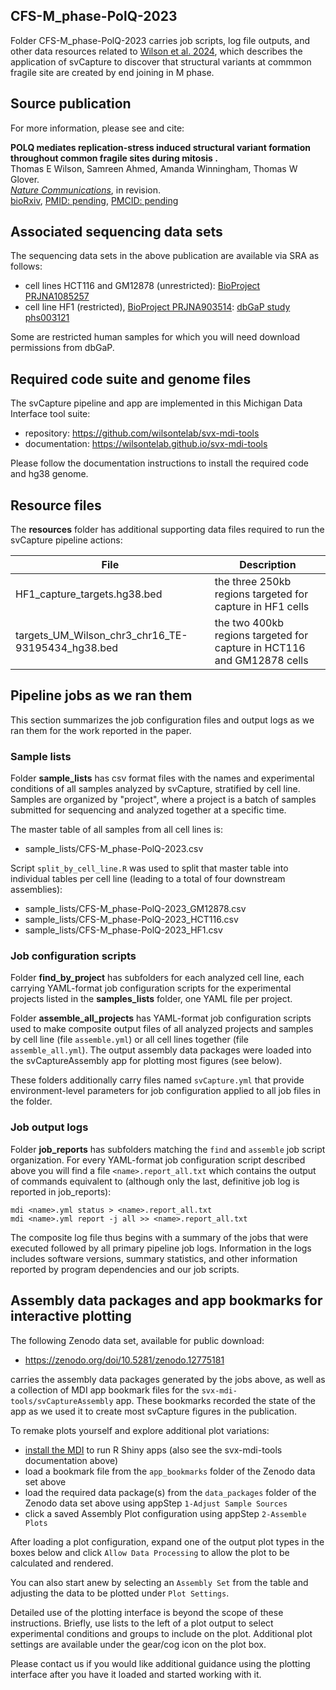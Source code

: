## CFS-M_phase-PolQ-2023

Folder CFS-M_phase-PolQ-2023 carries job scripts, log file outputs,
and other data resources related to 
[Wilson et al. 2024](https://doi.org/10.1101/2024.05.28.596214),
which describes the 
application of svCapture to discover that structural variants at commmon fragile site are created by end joining in M phase.

## Source publication

For more information, please see and cite:

**POLQ mediates replication-stress induced structural variant 
formation throughout common fragile sites during mitosis
.**<br>
Thomas E Wilson, Samreen Ahmed, Amanda Winningham, Thomas W Glover.<br>
[_Nature Communications_](), 
in revision.<br>
[bioRxiv](https://doi.org/10.1101/2024.05.28.596214),
[PMID: pending](), 
[PMCID: pending]()

## Associated sequencing data sets

The sequencing data sets in the above publication are available via SRA as follows:
- cell lines HCT116 and GM12878 (unrestricted): [BioProject PRJNA1085257](https://www.ncbi.nlm.nih.gov/bioproject/?term=PRJNA1085257)
- cell line HF1 (restricted), [BioProject PRJNA903514](https://www.ncbi.nlm.nih.gov/bioproject/?term=PRJNA903514): [dbGaP study phs003121](https://www.ncbi.nlm.nih.gov/projects/gap/cgi-bin/study.cgi?study_id=phs003121.v2.p1)


Some are restricted human samples for which you 
will need download permissions from dbGaP.

## Required code suite and genome files

The svCapture pipeline and app are implemented in this Michigan Data Interface tool suite:
- repository: <https://github.com/wilsontelab/svx-mdi-tools>
- documentation: <https://wilsontelab.github.io/svx-mdi-tools>

Please follow the documentation instructions to install the required code and hg38 genome. 

## Resource files

The **resources** folder has additional supporting data files required
to run the svCapture pipeline actions:

| File        | Description |
| ----------- | ----------- |
| HF1_capture_targets.hg38.bed  | the three 250kb regions targeted for capture in HF1 cells |
| targets_UM_Wilson_chr3_chr16_TE-93195434_hg38.bed | the two 400kb regions targeted for capture in HCT116 and GM12878 cells | 

## Pipeline jobs as we ran them

This section summarizes the job configuration files and output logs as we ran them for the work reported in the paper.

### Sample lists

Folder **sample_lists** has csv format files with the names and experimental conditions of all 
samples analyzed by svCapture, stratified by cell line. Samples are organized by "project",
where a project is a batch of samples submitted for sequencing and analyzed together at a specific time.

The master table of all samples from all cell lines is:
- sample_lists/CFS-M_phase-PolQ-2023.csv

Script `split_by_cell_line.R` was used to split that master table into
individual tables per cell line (leading to a total of four downstream assemblies):
- sample_lists/CFS-M_phase-PolQ-2023_GM12878.csv
- sample_lists/CFS-M_phase-PolQ-2023_HCT116.csv
- sample_lists/CFS-M_phase-PolQ-2023_HF1.csv

### Job configuration scripts

Folder **find_by_project** has subfolders for each analyzed cell line,
each carrying YAML-format job configuration scripts for the experimental projects
listed in the **samples_lists** folder, one YAML file per project.

Folder **assemble_all_projects** has YAML-format job configuration scripts
used to make composite output files of all analyzed projects and samples by cell line
(file `assemble.yml`) or all cell lines together (file `assemble_all.yml`).
The output assembly data packages
were loaded into the svCaptureAssembly app for plotting most figures (see below).

These folders additionally carry files
named `svCapture.yml` that provide environment-level parameters for 
job configuration applied to all job files in the folder.

### Job output logs

Folder **job_reports** has subfolders matching the `find` and `assemble`
job script organization. For every YAML-format job configuration script
described above you will find a file `<name>.report_all.txt` which contains the 
output of commands equivalent to (although only the last, definitive job
log is reported in job_reports):

```
mdi <name>.yml status > <name>.report_all.txt
mdi <name>.yml report -j all >> <name>.report_all.txt
```

The composite log file thus begins with a summary of the 
jobs that were executed followed by 
all primary pipeline job logs. Information in the logs includes software versions, summary statistics, and other information
reported by program dependencies and our job scripts.

## Assembly data packages and app bookmarks for interactive plotting

The following Zenodo data set, available for public download:
- <https://zenodo.org/doi/10.5281/zenodo.12775181>

carries the assembly data packages generated by the jobs above,
as well as a collection of MDI app bookmark files
for the `svx-mdi-tools/svCaptureAssembly` app. These bookmarks recorded the 
state of the app as we used it to create most svCapture figures in the publication. 

To remake plots yourself and explore additional plot variations:

- [install the MDI](https://midataint.github.io/docs/installation/00_index/) to run R Shiny apps (also see the svx-mdi-tools documentation above)
- load a bookmark file from the `app_bookmarks` folder of the Zenodo data set above
- load the required data package(s) from the `data_packages` folder of the Zenodo data set above using appStep `1-Adjust Sample Sources`
- click a saved Assembly Plot configuration using appStep `2-Assemble Plots`

After loading a plot configuration, expand one of the output plot types
in the boxes below and click `Allow Data Processing` to allow the plot to 
be calculated and rendered.

You can also start anew by selecting an `Assembly Set` from the table
and adjusting the data to be plotted under `Plot Settings`.

Detailed use of the plotting interface is beyond the scope of these instructions.
Briefly, use lists to the left of a plot output to select
experimental conditions and groups to include on the plot.
Additional plot settings are available under the gear/cog icon on the plot box.

Please contact us if you would like additional guidance using the plotting interface after you have it loaded and started working with it.
